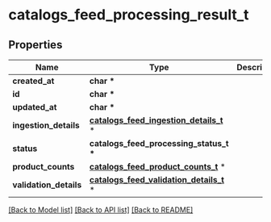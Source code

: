 # catalogs_feed_processing_result_t

## Properties
Name | Type | Description | Notes
------------ | ------------- | ------------- | -------------
**created_at** | **char \*** |  | [optional] 
**id** | **char \*** |  | [optional] 
**updated_at** | **char \*** |  | [optional] 
**ingestion_details** | [**catalogs_feed_ingestion_details_t**](catalogs_feed_ingestion_details.md) \* |  | 
**status** | **catalogs_feed_processing_status_t \*** |  | 
**product_counts** | [**catalogs_feed_product_counts_t**](catalogs_feed_product_counts.md) \* |  | 
**validation_details** | [**catalogs_feed_validation_details_t**](catalogs_feed_validation_details.md) \* |  | 

[[Back to Model list]](../README.md#documentation-for-models) [[Back to API list]](../README.md#documentation-for-api-endpoints) [[Back to README]](../README.md)


